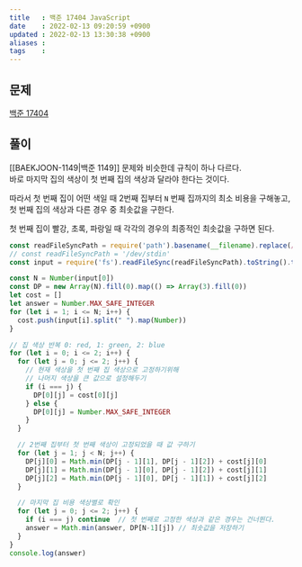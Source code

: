 ```yaml
---
title   : 백준 17404 JavaScript 
date    : 2022-02-13 09:20:59 +0900
updated : 2022-02-13 13:30:38 +0900
aliases : 
tags    : 
---
```

## 문제
[백준 17404](https://www.acmicpc.net/problem/17404)


## 풀이
[[BAEKJOON-1149|백준 1149]] 문제와 비슷한데 규칙이 하나 다르다.  
바로 마지막 집의 색상이 첫 번째 집의 색상과 달라야 한다는 것이다.   

따라서 첫 번째 집이 어떤 색일 때 2번째 집부터 `N` 번째 집까지의 최소 비용을 구해놓고,  
첫 번째 집의 색상과 다른 경우 중 최솟값을 구한다. 
 
 첫 번째 집이 빨강, 초록, 파랑일 때 각각의 경우의 최종적인 최솟값을 구하면 된다.  
```javascript
const readFileSyncPath = require('path').basename(__filename).replace(/js$/, 'txt')
// const readFileSyncPath = '/dev/stdin'
const input = require('fs').readFileSync(readFileSyncPath).toString().trim().split("\n")

const N = Number(input[0])
const DP = new Array(N).fill(0).map(() => Array(3).fill(0))
let cost = []
let answer = Number.MAX_SAFE_INTEGER
for (let i = 1; i <= N; i++) {
  cost.push(input[i].split(" ").map(Number))
}

// 집 색상 반복 0: red, 1: green, 2: blue
for (let i = 0; i <= 2; i++) {
  for (let j = 0; j <= 2; j++) {
    // 현재 색상을 첫 번째 집 색상으로 고정하기위해
    // 나머지 색상을 큰 값으로 설정해두기 
    if (i === j) {
      DP[0][j] = cost[0][j] 
    } else {
      DP[0][j] = Number.MAX_SAFE_INTEGER
    }
  }

  // 2번째 집부터 첫 번째 색상이 고정되었을 때 값 구하기
  for (let j = 1; j < N; j++) {
    DP[j][0] = Math.min(DP[j - 1][1], DP[j - 1][2]) + cost[j][0]
    DP[j][1] = Math.min(DP[j - 1][0], DP[j - 1][2]) + cost[j][1]
    DP[j][2] = Math.min(DP[j - 1][0], DP[j - 1][1]) + cost[j][2]
  }

  // 마지막 집 비용 색상별로 확인 
  for (let j = 0; j <= 2; j++) {
    if (i === j) continue  // 첫 번째로 고정한 색상과 같은 경우는 건너뛴다.
    answer = Math.min(answer, DP[N-1][j]) // 최솟값을 저장하기
  }
}
console.log(answer)
```
